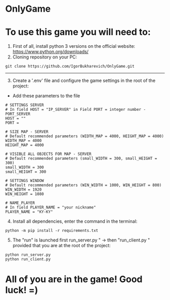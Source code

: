 # OnlyGame
# To use this game you will need to:
1. First of all, install python 3 versions on the official website:
https://www.python.org/downloads/
2. Cloning repository on your PC:
```
git clone https://github.com/IgorBukharevich/OnlyGame.git
```
---
3. Create a '.env' file and configure the game settings in the root of the project:
* Add these parameters to the file
```
# SETTINGS SERVER
# In field HOST = "IP_SERVER" in Field PORT = integer number - PORT_SERVER
HOST = ""
PORT = 

# SIZE MAP - SERVER
# Default recommended parameters (WIDTH_MAP = 4000, HEIGHT_MAP = 4000)
WIDTH_MAP = 4000
HEIGHT_MAP = 4000

# VISIBLE ALL OBJECTS FOR MAP - SERVER
# Default recommended parameters (small_WIDTH = 300, small_HEIGHT = 300)
small_WIDTH = 300
small_HEIGHT = 300

# SETTINGS WINDOW
# Default recommended parameters (WIN_WIDTH = 1000, WIN_HEIGHT = 800)
WIN_WIDTH = 1920
WIN_HEIGHT = 1080

# NAME_PLAYER
# In field PLAYER_NAME = "your nickname"
PLAYER_NAME = "KY-KY"
```
4. Install all dependencies, enter the command in the terminal:
```
python -m pip install -r requirements.txt
```
5. The "run" is launched first run_server.py " -> then "run_client.py "
provided that you are at the root of the project:
```
python run_server.py
python run_client.py 
```
# All of you are in the game! Good luck! =)
